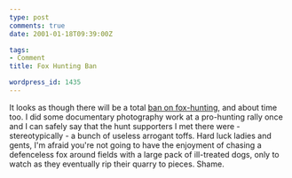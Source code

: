 ```yaml
---
type: post
comments: true
date: 2001-01-18T09:39:00Z

tags:
- Comment
title: Fox Hunting Ban

wordpress_id: 1435
---
```


It looks as though there will be a total [ban on fox-hunting](http://news.bbc.co.uk/hi/english/uk_politics/newsid_1123000/1123412.stm), and about time too. I did some documentary photography work at a pro-hunting rally once and I can safely say that the hunt supporters I met there were - stereotypically - a bunch of useless arrogant toffs. Hard luck ladies and gents, I'm afraid you're not going to have the enjoyment of chasing a defenceless fox around fields with a large pack of ill-treated dogs, only to watch as they eventually rip their quarry to pieces. Shame. 
